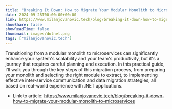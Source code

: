 ```yaml
---
title: "Breaking It Down: How to Migrate Your Modular Monolith to Microservices"
date: 2024-09-28T00:00:00+00:00
link: https://www.milanjovanovic.tech/blog/breaking-it-down-how-to-migrate-your-modular-monolith-to-microservices
showShare: false
showReadTime: false
thumbnail: images/dotnet.png
tags: ["milanjovanovic.tech"]
---
```

Transitioning from a modular monolith to microservices can significantly enhance your system's scalability and your team's productivity, but it's a journey that requires careful planning and execution. In this practical guide, I'll walk you through the key steps of this migration process, from preparing your monolith and selecting the right module to extract, to implementing effective inter-service communication and data migration strategies, all based on real-world experience with .NET applications.

- Link to article: https://www.milanjovanovic.tech/blog/breaking-it-down-how-to-migrate-your-modular-monolith-to-microservices